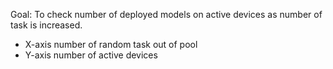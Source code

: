 Goal: To check number of deployed models on active devices as number of task is increased. 
- X-axis number of random task out of pool
- Y-axis number of active devices
